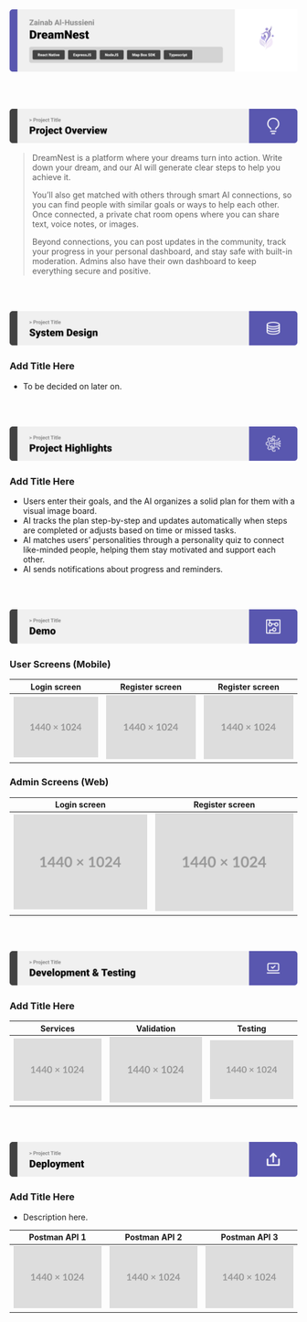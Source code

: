 <img src="./readme/title1.svg"/>

<br><br>

<!-- project overview -->
<img src="./readme/title2.svg"/>

> DreamNest is a platform where your dreams turn into action. Write down your dream, and our AI will generate clear steps to help you achieve it.
>
> You’ll also get matched with others through smart AI connections, so you can find people with similar goals or ways to help each other. Once connected, a private chat room opens where you can share text, voice notes, or images.
> 
> Beyond connections, you can post updates in the community, track your progress in your personal dashboard, and stay safe with built-in moderation. Admins also have their own dashboard to keep everything secure and positive.

<br><br>

<!-- System Design -->
<img src="./readme/title3.svg"/>

### Add Title Here

- To be decided on later on.

<br><br>

<!-- Project Highlights -->
<img src="./readme/title4.svg"/>

### Add Title Here

- Users enter their goals, and the AI organizes a solid plan for them with a visual image board.
- AI tracks the plan step-by-step and updates automatically when steps are completed or adjusts based on time or missed tasks.
- AI matches users’ personalities through a personality quiz to connect like-minded people, helping them stay motivated and support each other.
- AI sends notifications about progress and reminders.

<br><br>

<!-- Demo -->
<img src="./readme/title5.svg"/>

### User Screens (Mobile)

| Login screen                            | Register screen                       | Register screen                       |
| --------------------------------------- | ------------------------------------- | ------------------------------------- |
| ![Landing](./readme/demo/1440x1024.png) | ![fsdaf](./readme/demo/1440x1024.png) | ![fsdaf](./readme/demo/1440x1024.png) |


### Admin Screens (Web)

| Login screen                            | Register screen                       |
| --------------------------------------- | ------------------------------------- |
| ![Landing](./readme/demo/1440x1024.png) | ![fsdaf](./readme/demo/1440x1024.png) |


<br><br>

<!-- Development & Testing -->
<img src="./readme/title6.svg"/>

### Add Title Here


| Services                            | Validation                       | Testing                        |
| --------------------------------------- | ------------------------------------- | ------------------------------------- |
| ![Landing](./readme/demo/1440x1024.png) | ![fsdaf](./readme/demo/1440x1024.png) | ![fsdaf](./readme/demo/1440x1024.png) |


<br><br>

<!-- Deployment -->
<img src="./readme/title7.svg"/>

### Add Title Here

- Description here.


| Postman API 1                            | Postman API 2                       | Postman API 3                        |
| --------------------------------------- | ------------------------------------- | ------------------------------------- |
| ![Landing](./readme/demo/1440x1024.png) | ![fsdaf](./readme/demo/1440x1024.png) | ![fsdaf](./readme/demo/1440x1024.png) |

<br><br>
